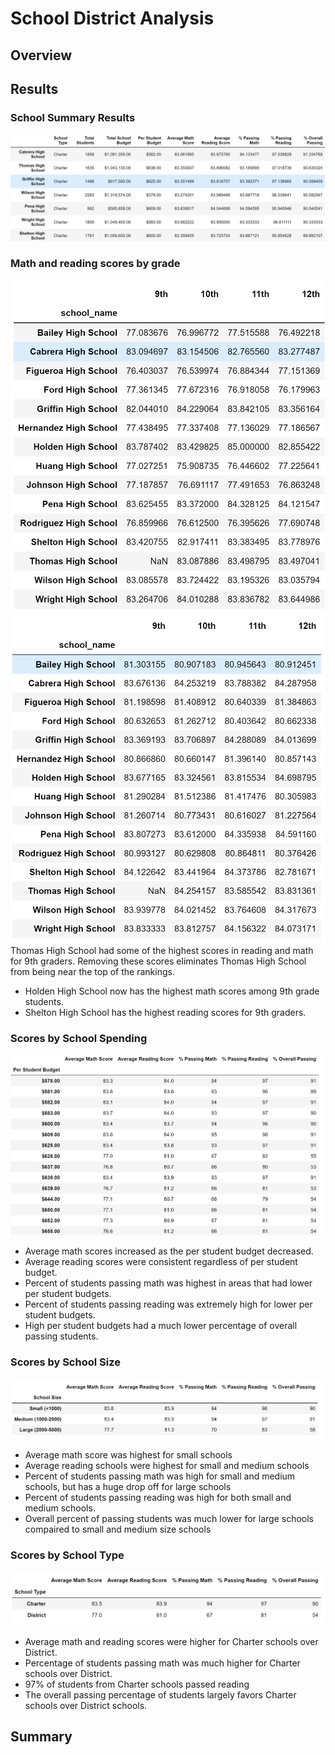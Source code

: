 # School District Analysis
## Overview
## Results


### **School Summary Results**
![This is an image](https://github.com/NickLegacy/School_District_Analysis/blob/main/summary%20school.PNG)




### **Math and reading scores by grade**
![This is an image](https://github.com/NickLegacy/School_District_Analysis/blob/main/math.PNG)
![This is an image](https://github.com/NickLegacy/School_District_Analysis/blob/main/reading.PNG)
Thomas High School had some of the highest scores in reading and math for 9th graders. Removing these scores eliminates Thomas High School from being near the top of the rankings.
* Holden High School now has the highest math scores among 9th grade students. 
* Shelton High School has the highest reading scores for 9th graders. 


### **Scores by School Spending**
![This is an image](https://github.com/NickLegacy/School_District_Analysis/blob/main/schools%20by%20spending%20size.PNG)
* Average math scores increased as the per student budget decreased. 
* Average reading scores were consistent regardless of per student budget. 
* Percent of students passing math was highest in areas that had lower per student budgets. 
* Percent of students passing reading was extremely high for lower per student budgets. 
* High per student budgets had a much lower percentage of overall passing students.  

### **Scores by School Size**
![This is an image](https://github.com/NickLegacy/School_District_Analysis/blob/main/scores%20by%20school%20size.PNG)
* Average math score was highest for small schools
* Average reading schools were highest for small and medium schools
* Percent of students passing math was high for small and medium schools, but has a huge drop off for large schools
* Percent of students passing reading was high for both small and medium schools. 
* Overall percent of passing students was much lower for large schools compaired to small and medium size schools

### **Scores by School Type**
![This is an image](https://github.com/NickLegacy/School_District_Analysis/blob/main/scores%20by%20school%20type.PNG)
* Average math and reading scores were higher for Charter schools over District. 
* Percentage of students passing math was much higher for Charter schools over District. 
* 97% of students from Charter schools passed reading 
* The overall passing percentage of students largely favors Charter schools over District schools. 



## Summary
